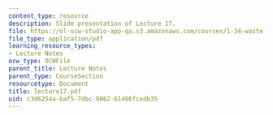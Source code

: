 ```yaml
---
content_type: resource
description: Slide presentation of Lecture 17.
file: https://ol-ocw-studio-app-qa.s3.amazonaws.com/courses/1-34-waste-containment-and-remediation-technology-spring-2004/c3d6254abaf57dbc986261496fcedb35_lecture17.pdf
file_type: application/pdf
learning_resource_types:
- Lecture Notes
ocw_type: OCWFile
parent_title: Lecture Notes
parent_type: CourseSection
resourcetype: Document
title: lecture17.pdf
uid: c3d6254a-baf5-7dbc-9862-61496fcedb35
---
```

